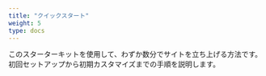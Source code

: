 ```yaml
---
title: "クイックスタート"
weight: 5
type: docs
---
```


このスターターキットを使用して、わずか数分でサイトを立ち上げる方法です。
初回セットアップから初期カスタマイズまでの手順を説明します。